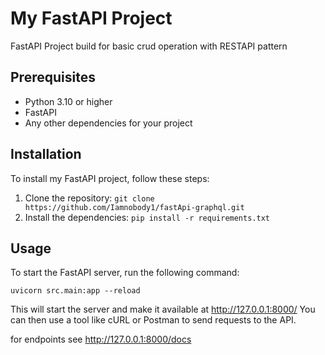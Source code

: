 # My FastAPI Project

FastAPI Project build for basic crud operation with RESTAPI pattern

## Prerequisites

- Python 3.10 or higher
- FastAPI
- Any other dependencies for your project

## Installation

To install my FastAPI project, follow these steps:

1. Clone the repository: `git clone https://github.com/Iamnobody1/fastApi-graphql.git`
2. Install the dependencies: `pip install -r requirements.txt`

## Usage

To start the FastAPI server, run the following command:

`uvicorn src.main:app --reload`

This will start the server and make it available at http://127.0.0.1:8000/ You can then use a tool like cURL or Postman to send requests to the API.

for endpoints see http://127.0.0.1:8000/docs
